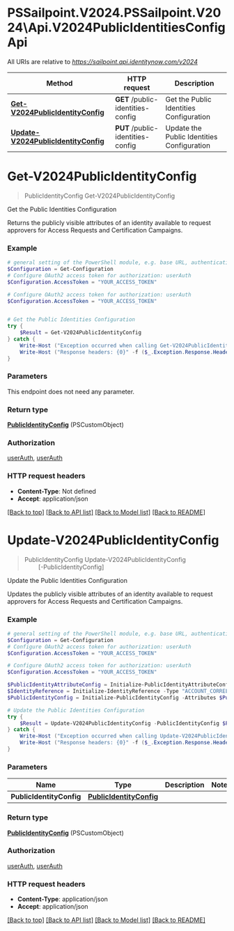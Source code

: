 # PSSailpoint.V2024.PSSailpoint.V2024\Api.V2024PublicIdentitiesConfigApi

All URIs are relative to *https://sailpoint.api.identitynow.com/v2024*

Method | HTTP request | Description
------------- | ------------- | -------------
[**Get-V2024PublicIdentityConfig**](V2024PublicIdentitiesConfigApi.md#Get-V2024PublicIdentityConfig) | **GET** /public-identities-config | Get the Public Identities Configuration
[**Update-V2024PublicIdentityConfig**](V2024PublicIdentitiesConfigApi.md#Update-V2024PublicIdentityConfig) | **PUT** /public-identities-config | Update the Public Identities Configuration


<a id="Get-V2024PublicIdentityConfig"></a>
# **Get-V2024PublicIdentityConfig**
> PublicIdentityConfig Get-V2024PublicIdentityConfig<br>

Get the Public Identities Configuration

Returns the publicly visible attributes of an identity available to request approvers for Access Requests and Certification Campaigns.

### Example
```powershell
# general setting of the PowerShell module, e.g. base URL, authentication, etc
$Configuration = Get-Configuration
# Configure OAuth2 access token for authorization: userAuth
$Configuration.AccessToken = "YOUR_ACCESS_TOKEN"

# Configure OAuth2 access token for authorization: userAuth
$Configuration.AccessToken = "YOUR_ACCESS_TOKEN"


# Get the Public Identities Configuration
try {
    $Result = Get-V2024PublicIdentityConfig
} catch {
    Write-Host ("Exception occurred when calling Get-V2024PublicIdentityConfig: {0}" -f ($_.ErrorDetails | ConvertFrom-Json))
    Write-Host ("Response headers: {0}" -f ($_.Exception.Response.Headers | ConvertTo-Json))
}
```

### Parameters
This endpoint does not need any parameter.

### Return type

[**PublicIdentityConfig**](PublicIdentityConfig.md) (PSCustomObject)

### Authorization

[userAuth](../README.md#userAuth), [userAuth](../README.md#userAuth)

### HTTP request headers

 - **Content-Type**: Not defined
 - **Accept**: application/json

[[Back to top]](#) [[Back to API list]](../README.md#documentation-for-api-endpoints) [[Back to Model list]](../README.md#documentation-for-models) [[Back to README]](../README.md)

<a id="Update-V2024PublicIdentityConfig"></a>
# **Update-V2024PublicIdentityConfig**
> PublicIdentityConfig Update-V2024PublicIdentityConfig<br>
> &nbsp;&nbsp;&nbsp;&nbsp;&nbsp;&nbsp;&nbsp;&nbsp;[-PublicIdentityConfig] <PSCustomObject><br>

Update the Public Identities Configuration

Updates the publicly visible attributes of an identity available to request approvers for Access Requests and Certification Campaigns.

### Example
```powershell
# general setting of the PowerShell module, e.g. base URL, authentication, etc
$Configuration = Get-Configuration
# Configure OAuth2 access token for authorization: userAuth
$Configuration.AccessToken = "YOUR_ACCESS_TOKEN"

# Configure OAuth2 access token for authorization: userAuth
$Configuration.AccessToken = "YOUR_ACCESS_TOKEN"

$PublicIdentityAttributeConfig = Initialize-PublicIdentityAttributeConfig -Key "country" -Name "Country"
$IdentityReference = Initialize-IdentityReference -Type "ACCOUNT_CORRELATION_CONFIG" -Id "2c9180a46faadee4016fb4e018c20639" -Name "Thomas Edison"
$PublicIdentityConfig = Initialize-PublicIdentityConfig -Attributes $PublicIdentityAttributeConfig -Modified (Get-Date) -ModifiedBy $IdentityReference # PublicIdentityConfig | 

# Update the Public Identities Configuration
try {
    $Result = Update-V2024PublicIdentityConfig -PublicIdentityConfig $PublicIdentityConfig
} catch {
    Write-Host ("Exception occurred when calling Update-V2024PublicIdentityConfig: {0}" -f ($_.ErrorDetails | ConvertFrom-Json))
    Write-Host ("Response headers: {0}" -f ($_.Exception.Response.Headers | ConvertTo-Json))
}
```

### Parameters

Name | Type | Description  | Notes
------------- | ------------- | ------------- | -------------
 **PublicIdentityConfig** | [**PublicIdentityConfig**](PublicIdentityConfig.md)|  | 

### Return type

[**PublicIdentityConfig**](PublicIdentityConfig.md) (PSCustomObject)

### Authorization

[userAuth](../README.md#userAuth), [userAuth](../README.md#userAuth)

### HTTP request headers

 - **Content-Type**: application/json
 - **Accept**: application/json

[[Back to top]](#) [[Back to API list]](../README.md#documentation-for-api-endpoints) [[Back to Model list]](../README.md#documentation-for-models) [[Back to README]](../README.md)

